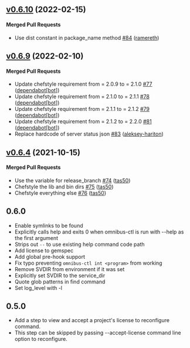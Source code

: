 <!-- usage documentation: http://expeditor.es.chef.io/configuration/changelog/ -->

<!-- latest_release -->
<!-- latest_release -->

<!-- release_rollup -->
<!-- release_rollup -->

<!-- latest_stable_release -->
## [v0.6.10](https://github.com/chef/omnibus-ctl/tree/v0.6.10) (2022-02-15)

#### Merged Pull Requests
- Use dist constant in package_name method [#84](https://github.com/chef/omnibus-ctl/pull/84) ([ramereth](https://github.com/ramereth))
<!-- latest_stable_release -->

## [v0.6.9](https://github.com/chef/omnibus-ctl/tree/v0.6.9) (2022-02-10)

#### Merged Pull Requests
- Update chefstyle requirement from = 2.0.9 to = 2.1.0 [#77](https://github.com/chef/omnibus-ctl/pull/77) ([dependabot[bot]](https://github.com/dependabot[bot]))
- Update chefstyle requirement from = 2.1.0 to = 2.1.1 [#78](https://github.com/chef/omnibus-ctl/pull/78) ([dependabot[bot]](https://github.com/dependabot[bot]))
- Update chefstyle requirement from = 2.1.1 to = 2.1.2 [#79](https://github.com/chef/omnibus-ctl/pull/79) ([dependabot[bot]](https://github.com/dependabot[bot]))
- Update chefstyle requirement from = 2.1.2 to = 2.2.0 [#81](https://github.com/chef/omnibus-ctl/pull/81) ([dependabot[bot]](https://github.com/dependabot[bot]))
- Replace hardcode of server status json [#83](https://github.com/chef/omnibus-ctl/pull/83) ([aleksey-hariton](https://github.com/aleksey-hariton))

## [v0.6.4](https://github.com/chef/omnibus-ctl/tree/v0.6.4) (2021-10-15)

#### Merged Pull Requests
- Use the variable for release_branch [#74](https://github.com/chef/omnibus-ctl/pull/74) ([tas50](https://github.com/tas50))
- Chefstyle the lib and bin dirs [#75](https://github.com/chef/omnibus-ctl/pull/75) ([tas50](https://github.com/tas50))
- Chefstyle everything else [#76](https://github.com/chef/omnibus-ctl/pull/76) ([tas50](https://github.com/tas50))



## 0.6.0

 - Enable symlinks to be found
 - Explicitly calls help and exits 0 when omnibus-ctl is run with --help as the first argument
 - Strips out `--` to use existing help command code path
 - Add license to gemspec
 - Add global pre-hook support
 - Fix typo preventing `omnibus-ctl int <program>` from working
 - Remove SVDIR from environment if it was set
 - Explicitly set SVDIR to the service_dir
 - Quote glob patterns in find command
 - Set log_level with -l

## 0.5.0

- Add a step to view and accept a project's license to reconfigure command.
- This step can be skipped by passing --accept-license command line option to reconfigure.